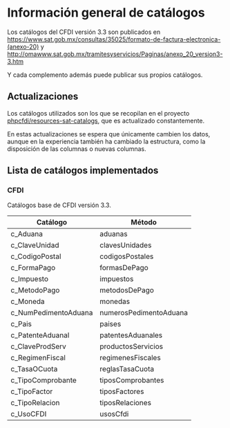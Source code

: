 # Información general de catálogos

Los catálogos del CFDI versión 3.3 son publicados en
<https://www.sat.gob.mx/consultas/35025/formato-de-factura-electronica-(anexo-20)> y
<http://omawww.sat.gob.mx/tramitesyservicios/Paginas/anexo_20_version3-3.htm>

Y cada complemento además puede publicar sus propios catálogos.

## Actualizaciones

Los catálogos utilizados son los que se recopilan en el proyecto
[phpcfdi/resources-sat-catalogs](https://github.com/phpcfdi/resources-sat-catalogs),
que es actualizado constantemente.

En estas actualizaciones se espera que únicamente cambien los datos, aunque en la experiencia
también ha cambiado la estructura, como la disposición de las columnas o nuevas columnas.

## Lista de catálogos implementados

### CFDI

Catálogos base de CFDI versión 3.3.

| Catálogo               | Método                 |
| ---------------------- | ---------------------- |
| c_Aduana               | aduanas                |
| c_ClaveUnidad          | clavesUnidades         |
| c_CodigoPostal         | codigosPostales        |
| c_FormaPago            | formasDePago           |
| c_Impuesto             | impuestos              |
| c_MetodoPago           | metodosDePago          |
| c_Moneda               | monedas                |
| c_NumPedimentoAduana   | numerosPedimentoAduana |
| c_Pais                 | paises                 |
| c_PatenteAduanal       | patentesAduanales      |
| c_ClaveProdServ        | productosServicios     |
| c_RegimenFiscal        | regimenesFiscales      |
| c_TasaOCuota           | reglasTasaCuota        |
| c_TipoComprobante      | tiposComprobantes      |
| c_TipoFactor           | tiposFactores          |
| c_TipoRelacion         | tiposRelaciones        |
| c_UsoCFDI              | usosCfdi               |
